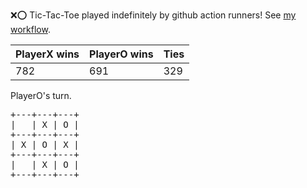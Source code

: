 :x::o: Tic-Tac-Toe played indefinitely by github action runners! See [my workflow](.github/workflows/play.yaml).

|PlayerX wins|PlayerO wins|Ties|
|-|-|-|
|782|691|329|

PlayerO's turn.

<pre>
+---+---+---+
|   | X | O |
+---+---+---+
| X | O | X |
+---+---+---+
|   | X | O |
+---+---+---+
</pre>
